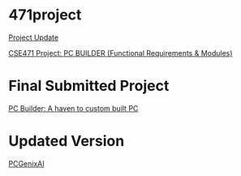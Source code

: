 # 471project
[Project Update](https://docs.google.com/document/d/1OEoK57gtPpma_MRxoraYAccXEDAH7i29aArvnmzzoOM/edit?tab=t.0)

[CSE471 Project: PC BUILDER (Functional Requirements & Modules)](https://docs.google.com/document/d/1fe_BSanwvivH4ADIJ__62nDFq2ZuJljf7e2zTpepad8/edit?tab=t.0)


# Final Submitted Project
[PC Builder: A haven to custom built PC](https://github.com/Fathin-Ishrak-Romeo/CSE471_Final-Project_PC-Builder-Website_A-haven-to-custom-built-PC/tree/main)

# Updated Version
[PCGenixAI](https://github.com/Fathin-Ishrak-Romeo/PCGenixAI)
